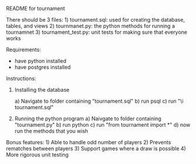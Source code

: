 README for tournament

There should be 3 files:
	1) tournament.sql: used for creating the database, tables, and views
	2) tournmanet.py: the python methods for running a tournamnet
	3) tournament_test.py: unit tests for making sure that everyone works

Requirements:
- have python installed
- have postgres installed

Instructions:

1) Installing the database

	a) Navigate to folder containing "tournament.sql" 
	b) run psql
	c) run "\i tournament.sql"

2) Running the python program
	a) Naivgate to folder containing "tournament.py"
	b) run python
	c) run "from tournament import *"
	d) now run the methods that you wish


Bonus features:
	1) Able to handle odd number of players
	2) Prevents rematches between players
	3) Support games where a draw is possible
	4) More rigorous unit testing